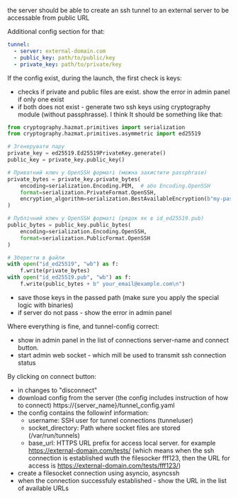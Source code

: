the server should be able to create an ssh tunnel to an external server to be accessable from public URL

Additional config section for that:

```yaml
tunnel:
  - server: external-domain.com
  - public_key: path/to/public/key
  - private_key: path/to/private/key
```

If the config exist, during the launch, the first check is keys:

* checks if private and public files are exist. show the error in admin panel if only one exist
* if both does not exist - generate two ssh keys using cryptography module (without passphrasse). I think It should be something like that:

```python
from cryptography.hazmat.primitives import serialization
from cryptography.hazmat.primitives.asymmetric import ed25519

# Згенерувати пару
private_key = ed25519.Ed25519PrivateKey.generate()
public_key = private_key.public_key()

# Приватний ключ у OpenSSH форматі (можна захистити passphrase)
private_bytes = private_key.private_bytes(
    encoding=serialization.Encoding.PEM,  # або Encoding.OpenSSH
    format=serialization.PrivateFormat.OpenSSH,
    encryption_algorithm=serialization.BestAvailableEncryption(b"my-passphrase")  # або NoEncryption()
)

# Публічний ключ у OpenSSH форматі (рядок як в id_ed25519.pub)
public_bytes = public_key.public_bytes(
    encoding=serialization.Encoding.OpenSSH,
    format=serialization.PublicFormat.OpenSSH
)

# Зберегти в файли
with open("id_ed25519", "wb") as f:
    f.write(private_bytes)
with open("id_ed25519.pub", "wb") as f:
    f.write(public_bytes + b" your_email@example.com\n")
```

* save those keys in the passed path (make sure you apply the special logic with binaries)
* if server do not pass - show the error in admin panel

Where everything is fine, and tunnel-config correct:

* show in admin panel in the list of connections server-name and connect button.
* start admin web socket - which mill be used to transmit ssh connection status

By clicking on connect button:
* in changes to "disconnect"
* download config from the server (the config includes instruction of how to connect) https://{server_name}/tunnel_config.yaml
* the config contains the followinf information:
  * username: SSH user for tunnel connections (tunneluser)
  * socket_directory: Path where socket files are stored (/var/run/tunnels)
  * base_url: HTTPS URL prefix for access local server. for example https://external-domain.com/tests/ (which means when the ssh connection is established wuth the filesocker fff123, then the URL for access is https://external-domain.com/tests/fff123/)
* create a filesocket connection using asyncio, asyncssh
* when the connection successfuly established - show the URL in the list of available URLs
